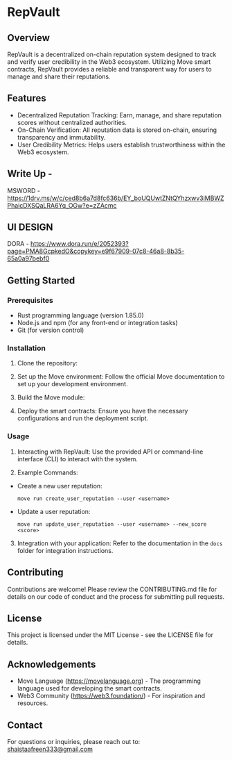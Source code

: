 # RepVault

## Overview

RepVault is a decentralized on-chain reputation system designed to track and verify user credibility in the Web3 ecosystem. Utilizing Move smart contracts, RepVault provides a reliable and transparent way for users to manage and share their reputations.

## Features

- Decentralized Reputation Tracking: Earn, manage, and share reputation scores without centralized authorities.
- On-Chain Verification: All reputation data is stored on-chain, ensuring transparency and immutability.
- User Credibility Metrics: Helps users establish trustworthiness within the Web3 ecosystem.
  
 ## Write Up - 
 
  MSWORD -https://1drv.ms/w/c/ced8b6a7d8fc636b/EY_boUQUwtZNtQYhzxwv3iMBWZPhaicDXSQaLRA6Yq_OGw?e=zZAcmc

## UI DESIGN 

  DORA - https://www.dora.run/e/2052393?page=PMA8GcpkedO&copykey=e9f67909-07c8-46a8-8b35-65a0a97bebf0
 

## Getting Started

### Prerequisites

- Rust programming language (version  1.85.0)
- Node.js and npm (for any front-end or integration tasks)
- Git (for version control)

### Installation

1. Clone the repository:

2. Set up the Move environment:
Follow the official Move documentation to set up your development environment.

3. Build the Move module:

4. Deploy the smart contracts:
Ensure you have the necessary configurations and run the deployment script.

### Usage

1. Interacting with RepVault:
Use the provided API or command-line interface (CLI) to interact with the system.

2. Example Commands:
- Create a new user reputation:
  ```
  move run create_user_reputation --user <username>
  ```

- Update a user reputation:
  ```
  move run update_user_reputation --user <username> --new_score <score>
  ```

3. Integration with your application:
Refer to the documentation in the `docs` folder for integration instructions.

## Contributing

Contributions are welcome! Please review the CONTRIBUTING.md file for details on our code of conduct and the process for submitting pull requests.

## License

This project is licensed under the MIT License - see the LICENSE file for details.

## Acknowledgements

- Move Language (https://movelanguage.org) - The programming language used for developing the smart contracts.
- Web3 Community (https://web3.foundation/) - For inspiration and resources.

## Contact

For questions or inquiries, please reach out to:
shaistaafreen333@gmail.com
